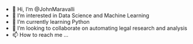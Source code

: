 - 👋 Hi, I’m @JohnMaravalli
- 👀 I’m interested in Data Science and Machine Learning
- 🌱 I’m currently learning Python
- 💞️ I’m looking to collaborate on automating legal research and analysis
- 📫 How to reach me ...

<!---
JohnMaravalli/JohnMaravalli is a ✨ special ✨ repository because its `README.md` (this file) appears on your GitHub profile.
You can click the Preview link to take a look at your changes.
--->
